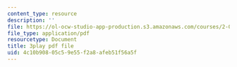 ```yaml
---
content_type: resource
description: ''
file: https://ol-ocw-studio-app-production.s3.amazonaws.com/courses/2-003sc-engineering-dynamics-fall-2011/4c10b90805c59e55f2a8afeb51f56a5f_jROTMB142T0.pdf
file_type: application/pdf
resourcetype: Document
title: 3play pdf file
uid: 4c10b908-05c5-9e55-f2a8-afeb51f56a5f
---
```

